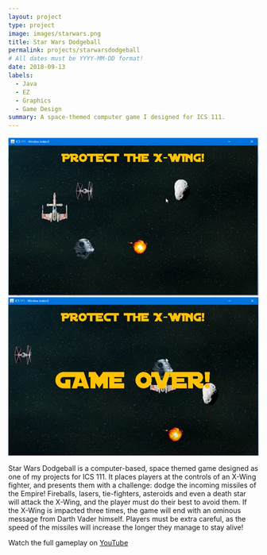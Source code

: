 ```yaml
---
layout: project
type: project
image: images/starwars.png
title: Star Wars Dodgeball
permalink: projects/starwarsdodgeball
# All dates must be YYYY-MM-DD format!
date: 2018-09-13
labels:
  - Java
  - EZ
  - Graphics
  - Game Design
summary: A space-themed computer game I designed for ICS 111.
---
```


<div class="ui large rounded images">
  <img class="ui image" src="../images/starwars1.png">
  <img class="ui image" src="../images/starwars2.png">
</div>

Star Wars Dodgeball is a computer-based, space themed game designed as one of my projects for ICS 111. It places players at the controls of an X-Wing fighter, and presents them with a challenge: dodge the incoming missiles of the Empire! Fireballs, lasers, tie-fighters, asteroids and even a death star will attack the X-Wing, and the player must do their best to avoid them. If the X-Wing is impacted three times, the game will end with an ominous message from Darth Vader himself. Players must be extra careful, as the speed of the missiles will increase the longer they manage to stay alive!

Watch the full gameplay on [YouTube](https://www.youtube.com/watch?v=PifG8UwMESg)
